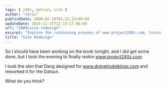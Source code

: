 ```yaml
---
tags: [ 240z, datsun, site ]
author: "chris"
publishDate: 2009-02-28T01:12:22+00:00
updateDate: 2024-11-15T12:15:17-06:00
url: "2009/site-redesign"
excerpt: "Explore the reskinning process of www.project240z.com, turning a Dang-designed layout into a unique look for the Datsun blog."
title: "Site Redesign"
---
```


So I should have been working on the book tonight, and I did get some done, but I took the evening to finally reskin www.project240z.com.

I took the skin that Dang designed for www.dotnetnukeblogs.com and reworked it for the Datsun.

What do you think?
